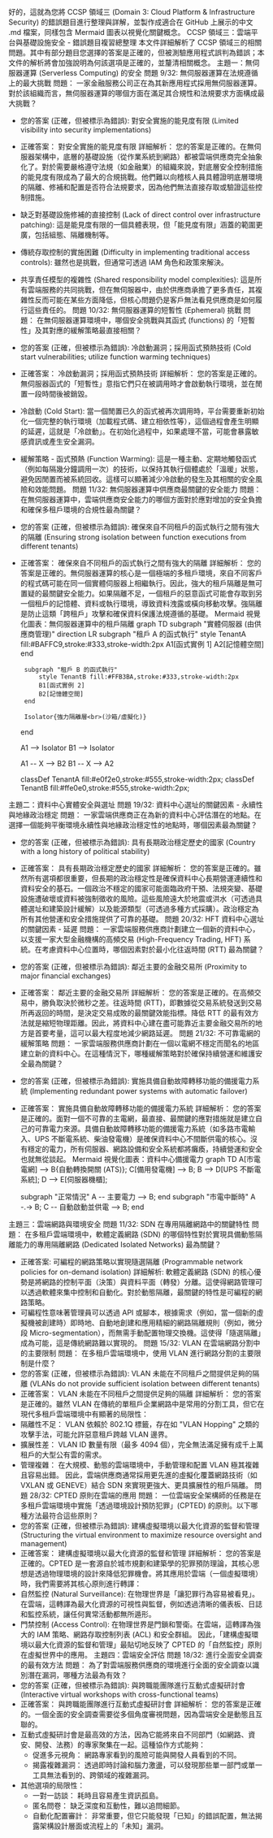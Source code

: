 好的，這就為您將 CCSP 領域三 (Domain 3: Cloud Platform & Infrastructure Security) 的錯誤題目進行整理與詳解，並製作成適合在 GitHub 上展示的中文 .md 檔案，同樣包含 Mermaid 圖表以視覺化關鍵概念。
CCSP 領域三：雲端平台與基礎設施安全 - 錯誤題目複習總整理
本文件詳細解析了 CCSP 領域三的相關問題。其中有部分題目您選擇的答案是正確的，但被測驗應用程式誤判為錯誤；本文件的解析將會加強說明為何該選項是正確的，並釐清相關概念。
主題一：無伺服器運算 (Serverless Computing) 的安全
問題 9/32: 無伺服器運算在法規遵循上的最大挑戰
問題： 一家金融服務公司正在為其新應用程式採用無伺服器運算。對於該組織而言，無伺服器運算的哪個方面在滿足其合規性和法規要求方面構成最大挑戰？
 * 您的答案 (正確，但被標示為錯誤): 對安全實施的能見度有限 (Limited visibility into security implementations)
 * 正確答案： 對安全實施的能見度有限
詳細解析：
您的答案是正確的。在無伺服器架構中，底層的基礎設施（從作業系統到網路）都被雲端供應商完全抽象化了。對於需要嚴格遵守法規（如金融業）的組織來說，對底層安全控制措施的能見度有限成為了最大的合規挑戰。他們難以向稽核人員具體證明底層環境的隔離、修補和配置是否符合法規要求，因為他們無法直接存取或驗證這些控制措施。
 * 缺乏對基礎設施修補的直接控制 (Lack of direct control over infrastructure patching): 這是能見度有限的一個具體表現，但「能見度有限」涵蓋的範圍更廣，包括組態、隔離機制等。
 * 傳統存取控制的實施困難 (Difficulty in implementing traditional access controls): 雖然也是挑戰，但通常可透過 IAM 角色和政策來解決。
 * 共享責任模型的複雜性 (Shared responsibility model complexities): 這是所有雲端服務的共同挑戰，但在無伺服器中，由於供應商承擔了更多責任，其複雜性反而可能在某些方面降低，但核心問題仍是客戶無法看見供應商是如何履行這些責任的。
問題 10/32: 無伺服器運算的短暫性 (Ephemeral) 挑戰
問題： 在無伺服器運算環境中，哪個安全挑戰與其函式 (functions) 的「短暫性」及其對應的緩解策略最直接相關？
 * 您的答案 (正確，但被標示為錯誤): 冷啟動漏洞；採用函式預熱技術 (Cold start vulnerabilities; utilize function warming techniques)
 * 正確答案： 冷啟動漏洞；採用函式預熱技術
詳細解析：
您的答案是正確的。無伺服器函式的「短暫性」意指它們只在被調用時才會啟動執行環境，並在閒置一段時間後被銷毀。
 * 冷啟動 (Cold Start): 當一個閒置已久的函式被再次調用時，平台需要重新初始化一個完整的執行環境（加載程式碼、建立相依性等），這個過程會產生明顯的延遲，這就是「冷啟動」。在初始化過程中，如果處理不當，可能會暴露敏感資訊或產生安全漏洞。
 * 緩解策略 - 函式預熱 (Function Warming): 這是一種主動、定期地觸發函式（例如每隔幾分鐘調用一次）的技術，以保持其執行個體處於「溫暖」狀態，避免因閒置而被系統回收。這樣可以顯著減少冷啟動的發生及其相關的安全風險和效能問題。
問題 11/32: 無伺服器運算中供應商最關鍵的安全能力
問題： 在無伺服器運算中，雲端供應商安全能力的哪個方面對於應對增加的安全負擔和確保多租戶環境的合規性最為關鍵？
 * 您的答案 (正確，但被標示為錯誤): 確保來自不同租戶的函式執行之間有強大的隔離 (Ensuring strong isolation between function executions from different tenants)
 * 正確答案： 確保來自不同租戶的函式執行之間有強大的隔離
詳細解析：
您的答案是正確的。無伺服器運算的核心是一個極端的多租戶環境，來自不同客戶的程式碼可能在同一個實體伺服器上相繼執行。因此，強大的租戶隔離是無可置疑的最關鍵安全能力。如果隔離不足，一個租戶的惡意函式可能會存取到另一個租戶的記憶體、資料或執行環境，導致資料洩露或橫向移動攻擊。強隔離是防止這類「跨租戶」攻擊和確保資料保護法規遵循的基礎。
Mermaid 視覺化圖表：無伺服器運算中的租戶隔離
graph TD
    subgraph "實體伺服器 (由供應商管理)"
        direction LR
        subgraph "租戶 A 的函式執行"
            style TenantA fill:#BAFFC9,stroke:#333,stroke-width:2px
            A1[函式實例 1]
            A2[記憶體空間]
        end

        subgraph "租戶 B 的函式執行"
            style TenantB fill:#FFB3BA,stroke:#333,stroke-width:2px
            B1[函式實例 2]
            B2[記憶體空間]
        end

        Isolator{強力隔離層<br>(沙箱/虛擬化)}
    end

    A1 --> Isolator
    B1 --> Isolator

    A1 -- X --> B2
    B1 -- X --> A2

    classDef TenantA fill:#e0f2e0,stroke:#555,stroke-width:2px;
    classDef TenantB fill:#ffe0e0,stroke:#555,stroke-width:2px;

主題二：資料中心實體安全與選址
問題 19/32: 資料中心選址的關鍵因素 - 永續性與地緣政治穩定
問題： 一家雲端供應商正在為新的資料中心評估潛在的地點。在選擇一個能夠平衡環境永續性與地緣政治穩定性的地點時，哪個因素最為關鍵？
 * 您的答案 (正確，但被標示為錯誤): 具有長期政治穩定歷史的國家 (Country with a long history of political stability)
 * 正確答案： 具有長期政治穩定歷史的國家
詳細解析：
您的答案是正確的。雖然所有選項都很重要，但長期的政治穩定性是確保資料中心長期營運連續性和資料安全的基石。一個政治不穩定的國家可能面臨政府干預、法規突變、基礎設施遭破壞或資料被強制徵收的風險。這些風險遠大於地震或洪水（可透過具體選址和建築設計緩解）以及能源類型（可透過多種方式採購）。政治穩定為所有其他營運和安全措施提供了可靠的基礎。
問題 20/32: HFT 資料中心選址的關鍵因素 - 延遲
問題： 一家雲端服務供應商計劃建立一個新的資料中心，以支援一家大型金融機構的高頻交易 (High-Frequency Trading, HFT) 系統。在考慮資料中心位置時，哪個因素對於最小化往返時間 (RTT) 最為關鍵？
 * 您的答案 (正確，但被標示為錯誤): 鄰近主要的金融交易所 (Proximity to major financial exchanges)
 * 正確答案： 鄰近主要的金融交易所
詳細解析：
您的答案是正確的。在高頻交易中，勝負取決於微秒之差。往返時間 (RTT)，即數據從交易系統發送到交易所再返回的時間，是決定交易成敗的最關鍵效能指標。降低 RTT 的最有效方法就是縮短物理距離。因此，將資料中心建在盡可能靠近主要金融交易所的地方是首要考量，這可以最大程度地減少網路延遲。
問題 21/32: 不可靠電網的緩解策略
問題： 一家雲端服務供應商計劃在一個以電網不穩定而聞名的地區建立新的資料中心。在這種情況下，哪種緩解策略對於確保持續營運和維護安全最為關鍵？
 * 您的答案 (正確，但被標示為錯誤): 實施具備自動故障轉移功能的備援電力系統 (Implementing redundant power systems with automatic failover)
 * 正確答案： 實施具備自動故障轉移功能的備援電力系統
詳細解析：
您的答案是正確的。面對一個不可靠的主電網，最直接、最關鍵的應對措施就是建立自己的可靠電力來源。具備自動故障轉移功能的備援電力系統（如多路市電輸入、UPS 不斷電系統、柴油發電機）是確保資料中心不間斷供電的核心。沒有穩定的電力，所有伺服器、網路設備和安全系統都將癱瘓，持續營運和安全也就無從談起。
Mermaid 視覺化圖表：資料中心備援電力
graph TD
    A[市電電網] --> B{自動轉換開關 (ATS)};
    C[備用發電機] --> B;
    B --> D[UPS 不斷電系統];
    D --> E[伺服器機櫃];

    subgraph "正常情況"
        A -- 主要電力 --> B;
    end
    subgraph "市電中斷時"
        A -.-> B;
        C -- 自動啟動並供電 --> B;
    end

主題三：雲端網路與環境安全
問題 11/32: SDN 在專用隔離網路中的關鍵特性
問題： 在多租戶雲端環境中，軟體定義網路 (SDN) 的哪個特性對於實現具備動態隔離能力的專用隔離網路 (Dedicated Isolated Networks) 最為關鍵？
 * 正確答案: 可編程的網路策略以實現隨選隔離 (Programmable network policies for on-demand isolation)
詳細解析:
軟體定義網路 (SDN) 的核心優勢是將網路的控制平面（決策）與資料平面（轉發）分離。這使得網路管理可以透過軟體來集中控制和自動化。對於動態隔離，最關鍵的特性是可編程的網路策略。
 * 可編程性意味著管理員可以透過 API 或腳本，根據需求（例如，當一個新的虛擬機被創建時）即時地、自動地創建和應用精細的網路隔離規則（例如，微分段 Micro-segmentation），而無需手動配置物理交換機。這使得「隨選隔離」成為可能，這是傳統網路難以實現的。
問題 15/32: VLAN 在雲端網路分割中的主要限制
問題： 在多租戶雲端環境中，使用 VLAN 進行網路分割的主要限制是什麼？
 * 您的答案 (正確，但被標示為錯誤): VLAN 未能在不同租戶之間提供足夠的隔離 (VLANs do not provide sufficient isolation between different tenants)
 * 正確答案： VLAN 未能在不同租戶之間提供足夠的隔離
詳細解析：
您的答案是正確的。雖然 VLAN 在傳統的單租戶企業網路中是常用的分割工具，但它在現代多租戶雲端環境中有顯著的局限性：
 * 隔離性不足： VLAN 依賴於 802.1Q 標籤，存在如 "VLAN Hopping" 之類的攻擊手法，可能允許惡意租戶跨越 VLAN 邊界。
 * 擴展性差： VLAN ID 數量有限（最多 4094 個），完全無法滿足擁有成千上萬租戶的大型公有雲的需求。
 * 管理複雜： 在大規模、動態的雲端環境中，手動管理和配置 VLAN 極其複雜且容易出錯。
因此，雲端供應商通常採用更先進的虛擬化覆蓋網路技術（如 VXLAN 或 GENEVE）結合 SDN 來實現更強大、更具擴展性的租戶隔離。
問題 28/32: CPTED 原則在雲端的應用
問題： 一位雲端安全架構師的任務是在多租戶雲端環境中實施「透過環境設計預防犯罪」(CPTED) 的原則。以下哪種方法最符合這些原則？
 * 您的答案 (正確，但被標示為錯誤): 建構虛擬環境以最大化資源的監督和管理 (Structuring the virtual environment to maximize resource oversight and management)
 * 正確答案： 建構虛擬環境以最大化資源的監督和管理
詳細解析：
您的答案是正確的。CPTED 是一套源自於城市規劃和建築學的犯罪預防理論，其核心思想是透過物理環境的設計來降低犯罪機會。將其應用於雲端（一個虛擬環境）時，我們需要將其核心原則進行轉譯：
 * 自然監控 (Natural Surveillance): 在物理世界是「讓犯罪行為容易被看見」。在雲端，這轉譯為最大化資源的可視性與監督，例如透過清晰的儀表板、日誌和監控系統，讓任何異常活動都無所遁形。
 * 門禁控制 (Access Control): 在物理世界是門鎖和警衛。在雲端，這轉譯為強大的 IAM 策略、網路存取控制列表 (ACL) 和安全群組。
因此，「建構虛擬環境以最大化資源的監督和管理」最貼切地反映了 CPTED 的「自然監控」原則在虛擬世界中的應用。
主題四：雲端安全評估
問題 18/32: 進行全面安全調查的最有效方法
問題： 為了對雲端服務供應商的環境進行全面的安全調查以識別潛在漏洞，哪種方法最為有效？
 * 您的答案 (正確，但被標示為錯誤): 與跨職能團隊進行互動式虛擬研討會 (Interactive virtual workshops with cross-functional teams)
 * 正確答案： 與跨職能團隊進行互動式虛擬研討會
詳細解析：
您的答案是正確的。一個全面的安全調查需要從多個角度審視問題，因為雲端安全是動態且互聯的。
 * 互動式虛擬研討會是最高效的方法，因為它能將來自不同部門（如網路、資安、開發、法務）的專家聚集在一起。這種協作方式能夠：
   * 促進多元視角： 網路專家看到的風險可能與開發人員看到的不同。
   * 揭露複雜漏洞： 透過即時討論和腦力激盪，可以發現那些單一部門或單一工具無法看到的、跨領域的複雜漏洞。
 * 其他選項的局限性：
   * 一對一訪談： 耗時且容易產生資訊孤島。
   * 匿名問卷： 缺乏深度和互動性，難以追問細節。
   * 自動化配置審計： 非常重要，但它只能發現「已知」的錯誤配置，無法揭露架構設計層面或流程上的「未知」漏洞。
